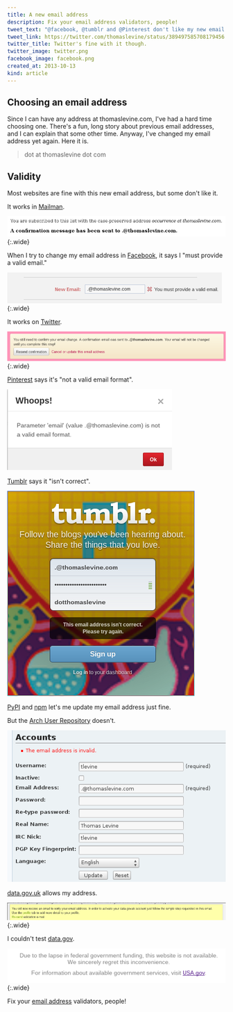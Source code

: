 ```yaml
---
title: A new email address
description: Fix your email address validators, people!
tweet_text: "@facebook, @tumblr and @Pinterest don't like my new email address. http://thomaslevine.com/!/dot-at-thomaslevine-dot-com/"
tweet_link: https://twitter.com/thomaslevine/status/389497585708179456
twitter_title: Twitter's fine with it though.
twitter_image: twitter.png
facebook_image: facebook.png
created_at: 2013-10-13
kind: article
---
```


## Choosing an email address
Since I can have any address at thomaslevine.com,
I've had a hard time choosing one. There's a fun,
long story about previous email addresses, and I
can explain that some other time. Anyway, I've
changed my email address yet again. Here it is.

<blockquote id="e-post">
<noscript>dot at thomaslevine dot com</noscript>
</blockquote>

## Validity
Most websites are fine with this new email address,
but some don't like it.

It works in [Mailman](http://www.gnu.org/software/mailman/).

!["A confirmation message has been sent..." message](mailman.png){:.wide}

When I try to change my email address in
[Facebook](https://facebook.com/perluette),
it says I "must provide a valid email."

!["You must provide a valid email." error message](facebook.png){:.wide}

It works on [Twitter](https://twitter.com/thomaslevine).

!["A confirmation email was sent" success message](twitter.png){:.wide}

[Pinterest](https://pinterest.com/perluette) says it's "not a valid email format".

!["not a valid email format" error message](pinterest.png)

[Tumblr](https://www.tumblr.com) says it "isn't correct".

!["The email address isn't correct." error message](tumblr.png)

[PyPI](https://pypi.python.org/pypi) and 
[npm](http://npmjs.org/) let's me update my email address just fine.

But the [Arch User Repository](https://aur.archlinux.org) doesn't.

!["The email address is invalid." error message](aur.png)

[data.gov.uk](https://data.gov.uk) allows my address.

!["You will now receive an email..." message](data-uk.png){:.wide}

I couldn't test [data.gov](https://data.gov).

!["Due to the lapse in federal government funding, this website is not available"](data-us.png){:.wide}

Fix your [email address](http://tools.ietf.org/html/rfc3696) validators, people!

